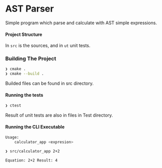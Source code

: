 # AST Parser

Simple program which parse and calculate with AST simple expressions.

#### Project Structure

In `src` is the sources, and in `ut` unit tests.

### Building The Project

```bash
❯ cmake .
❯ cmake --build .
```

Builded files can be found in src directory.

#### Running the tests

```bash
❯ ctest
```

Result of unit tests are also in files in Test directory.

#### Running the CLI Executable

```bash
Usage:
	calculator_app <expresion>
```
```bash
❯ src/calculator_app 2+2

Equation: 2+2 Result: 4
```
